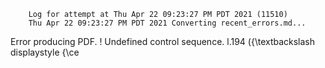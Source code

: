         Log for attempt at Thu Apr 22 09:23:27 PM PDT 2021 (11510)
        Thu Apr 22 09:23:27 PM PDT 2021 Converting recent_errors.md...
Error producing PDF.
! Undefined control sequence.
l.194 (\{\textbackslash displaystyle \{\ce

